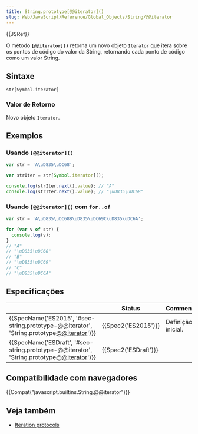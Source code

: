 ```yaml
---
title: String.prototype[@@iterator]()
slug: Web/JavaScript/Reference/Global_Objects/String/@@iterator
---
```


{{JSRef}}

O método **`[@@iterator]()`** retorna um novo objeto `Iterator` que itera sobre os pontos de código do valor da String, retornando cada ponto de código como um valor String.

## Sintaxe

```
str[Symbol.iterator]
```

### Valor de Retorno

Novo objeto `Iterator`.

## Exemplos

### Usando `[@@iterator]()`

```js
var str = 'A\uD835\uDC68';

var strIter = str[Symbol.iterator]();

console.log(strIter.next().value); // "A"
console.log(strIter.next().value); // "\uD835\uDC68"
```

### Usando `[@@iterator]()` com `for..of`

```js
var str = 'A\uD835\uDC68B\uD835\uDC69C\uD835\uDC6A';

for (var v of str) {
  console.log(v);
}
// "A"
// "\uD835\uDC68"
// "B"
// "\uD835\uDC69"
// "C"
// "\uD835\uDC6A"
```

## Especificações

|                                                                                                                              | Status                       | Comment            |
| ---------------------------------------------------------------------------------------------------------------------------- | ---------------------------- | ------------------ |
| {{SpecName('ES2015', '#sec-string.prototype-@@iterator', 'String.prototype[@@iterator]()')}} | {{Spec2('ES2015')}}     | Definição inicial. |
| {{SpecName('ESDraft', '#sec-string.prototype-@@iterator', 'String.prototype[@@iterator]()')}} | {{Spec2('ESDraft')}} |                    |

## Compatibilidade com navegadores

{{Compat("javascript.builtins.String.@@iterator")}}

## Veja também

- [Iteration protocols](/pt-BR/docs/Web/JavaScript/Reference/Iteration_protocols)
